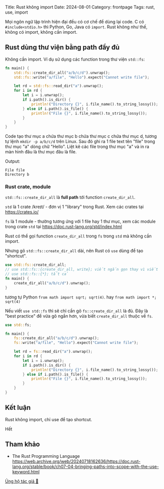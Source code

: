 Title: Rust không import
Date: 2024-08-01
Category: frontpage
Tags: rust, use, import

Mọi ngôn ngữ lập trình hiện đại đều có cơ chế để dùng lại code. C có `#include<stdio.h>` thì Python, Go, Java có `import`. Rust không như thế, không có import, không cần import.

## Rust dùng thư viện bằng path đầy đủ
Không cần import. Ví dụ sử dụng các function trong thư viện `std::fs`:

```rust
fn main() {
    std::fs::create_dir_all("a/b/c/d").unwrap();
    std::fs::write("a/file", "Hello").expect("Cannot write file");

    let rd = std::fs::read_dir("a").unwrap();
    for i in rd {
        let i = i.unwrap();
        if i.path().is_dir() {
            println!("Directory {}", i.file_name().to_string_lossy());
        } else if i.path().is_file() {
            println!("File {}", i.file_name().to_string_lossy());
        }
    }
}
```

Code tạo thư mục a chứa thư mục b chứa thư mục c chứa thư mục d, tương tự lệnh `mkdir -p a/b/c/d` trên Linux.
Sau đó ghi ra 1 file text tên "file" trong thư mục "a" dòng chữ "Hello". Liệt kê các file trong thư mục "a" và in ra màn hình đâu là thư mục đâu là file.

Output:

```
File file
Directory b
```

### Rust crate, module

`std::fs::create_dir_all` là **full path** tới function `create_dir_all`.

`std` là 1 crate /kreɪt/ - đơn vị 1 "library" trong Rust. Xem các crates tại <https://crates.io/>

`fs` là 1 module - thường tương ứng với 1 file hay 1 thư mục, xem các module trong crate `std` tại <https://doc.rust-lang.org/std/index.html>

Rust có thể gọi function `create_dir_all` trong `fs` trong `std` mà không cần import.

Nhưng gõ `std::fs::create_dir_all` dài, nên Rust có `use` dùng để tạo "shortcut".

```rust
use std::fs::create_dir_all;
// use std::fs::{create_dir_all, write}; viết ngắn gọn thay vì viết use cho từng function.
// use std::fs::{*}; tất cả
fn main() {
    create_dir_all("a/b/c/d").unwrap();
}
```

tương tự Python `from math import sqrt; sqrt(4)`.
hay `from math import *; sqrt(4)`

Nếu viết `use std::fs` thì sẽ chỉ cần gõ `fs::create_dir_all` là đủ.
Đây là "best practice" để vừa gõ ngắn hơn, vừa biết `create_dir_all` thuộc về `fs`.

```rust
use std::fs;

fn main() {
    fs::create_dir_all("a/b/c/d").unwrap();
    fs::write("a/file", "Hello").expect("Cannot write file");

    let rd = fs::read_dir("a").unwrap();
    for i in rd {
        let i = i.unwrap();
        if i.path().is_dir() {
            println!("Directory {}", i.file_name().to_string_lossy());
        } else if i.path().is_file() {
            println!("File {}", i.file_name().to_string_lossy());
        }
    }
}
```


## Kết luận
Rust không import, chỉ use để tạo shortcut.

Hết

## Tham khảo
- The Rust Programming Language <https://web.archive.org/web/20240718162636/https://doc.rust-lang.org/stable/book/ch07-04-bringing-paths-into-scope-with-the-use-keyword.html>

[Ủng hộ tác giả 🍺](https://www.familug.org/p/ung-ho.html)
